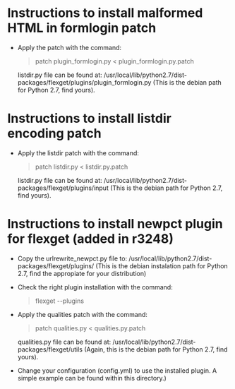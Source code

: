 Instructions to install malformed HTML in formlogin patch
=========================================================

- Apply the patch with the command:
  > patch plugin_formlogin.py < plugin_formlogin.py.patch

  listdir.py file can be found at:
    /usr/local/lib/python2.7/dist-packages/flexget/plugins/plugin_formlogin.py
    (This is the debian path for Python 2.7, find yours).

Instructions to install listdir encoding patch
==============================================

- Apply the listdir patch with the command:
  > patch listdir.py < listdir.py.patch

  listdir.py file can be found at:
    /usr/local/lib/python2.7/dist-packages/flexget/plugins/input
    (This is the debian path for Python 2.7, find yours).

Instructions to install newpct plugin for flexget (added in r3248)
==================================================================

- Copy the urlrewrite_newpct.py file to:
  /usr/local/lib/python2.7/dist-packages/flexget/plugins/
  (This is the debian instalation path for Python 2.7, find the appropiate for
  your distribution)

- Check the right plugin installation with the command:
  > flexget --plugins

- Apply the qualities patch with the command:
  > patch qualities.py < qualities.py.patch

  qualities.py file can be found at:
    /usr/local/lib/python2.7/dist-packages/flexget/utils
    (Again, this is the debian path for Python 2.7, find yours).

- Change your configuration (config.yml) to use the installed plugin. A simple
  example can be found within this directory.)

